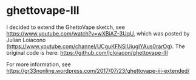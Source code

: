 # ghettovape-III

 I decided to extend the GhettoVape sketch, see https://www.youtube.com/watch?v=wXBiAZ-3UqU, which was posted by Julian Loiacono (https://www.youtube.com/channel/UCguKFNSIUiugIYAus0rarOg). The original code is here: https://github.com/jcloiacon/ghettovape-III
 
 For more information, see https://gr33nonline.wordpress.com/2017/07/23/ghettovape-iii-extended/
